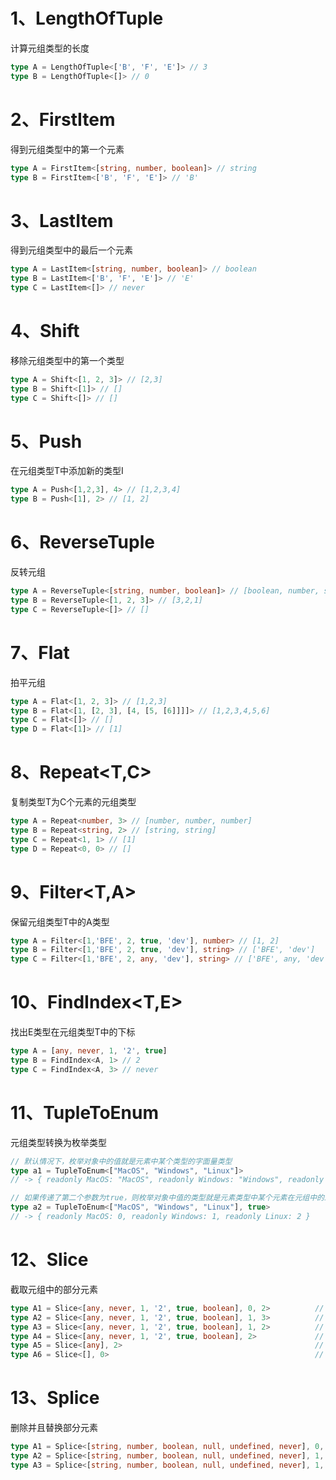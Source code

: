 # 1、LengthOfTuple

计算元组类型的长度

```TypeScript
type A = LengthOfTuple<['B', 'F', 'E']> // 3
type B = LengthOfTuple<[]> // 0

```

# 2、FirstItem

得到元组类型中的第一个元素

```TypeScript
type A = FirstItem<[string, number, boolean]> // string
type B = FirstItem<['B', 'F', 'E']> // 'B'
```

# 3、LastItem

得到元组类型中的最后一个元素

```TypeScript
type A = LastItem<[string, number, boolean]> // boolean
type B = LastItem<['B', 'F', 'E']> // 'E'
type C = LastItem<[]> // never
```

# 4、Shift

移除元组类型中的第一个类型

```TypeScript
type A = Shift<[1, 2, 3]> // [2,3]
type B = Shift<[1]> // []
type C = Shift<[]> // []
```

# 5、Push

在元组类型T中添加新的类型I

```TypeScript
type A = Push<[1,2,3], 4> // [1,2,3,4]
type B = Push<[1], 2> // [1, 2]
```

# 6、ReverseTuple

反转元组

```TypeScript
type A = ReverseTuple<[string, number, boolean]> // [boolean, number, string]
type B = ReverseTuple<[1, 2, 3]> // [3,2,1]
type C = ReverseTuple<[]> // []
```

# 7、Flat

拍平元组

```TypeScript
type A = Flat<[1, 2, 3]> // [1,2,3]
type B = Flat<[1, [2, 3], [4, [5, [6]]]]> // [1,2,3,4,5,6]
type C = Flat<[]> // []
type D = Flat<[1]> // [1]
```

# 8、Repeat<T,C>

复制类型T为C个元素的元组类型

```TypeScript
type A = Repeat<number, 3> // [number, number, number]
type B = Repeat<string, 2> // [string, string]
type C = Repeat<1, 1> // [1]
type D = Repeat<0, 0> // []
```

# 9、Filter<T,A>

保留元组类型T中的A类型

```TypeScript
type A = Filter<[1,'BFE', 2, true, 'dev'], number> // [1, 2]
type B = Filter<[1,'BFE', 2, true, 'dev'], string> // ['BFE', 'dev']
type C = Filter<[1,'BFE', 2, any, 'dev'], string> // ['BFE', any, 'dev']
```

# 10、FindIndex<T,E>

找出E类型在元组类型T中的下标

```TypeScript
type A = [any, never, 1, '2', true]
type B = FindIndex<A, 1> // 2
type C = FindIndex<A, 3> // never
```

# 11、TupleToEnum

元组类型转换为枚举类型

```TypeScript
// 默认情况下，枚举对象中的值就是元素中某个类型的字面量类型
type a1 = TupleToEnum<["MacOS", "Windows", "Linux"]>
// -> { readonly MacOS: "MacOS", readonly Windows: "Windows", readonly Linux: "Linux" }

// 如果传递了第二个参数为true，则枚举对象中值的类型就是元素类型中某个元素在元组中的index索引，也就是数字字面量类型
type a2 = TupleToEnum<["MacOS", "Windows", "Linux"], true>
// -> { readonly MacOS: 0, readonly Windows: 1, readonly Linux: 2 }
```

# 12、Slice

截取元组中的部分元素

```TypeScript
type A1 = Slice<[any, never, 1, '2', true, boolean], 0, 2>          // [any,never,1]                    从第0个位置开始，保留到第2个位置的元素类型
type A2 = Slice<[any, never, 1, '2', true, boolean], 1, 3>          // [never,1,'2']                    从第1个位置开始，保留到第3个位置的元素类型
type A3 = Slice<[any, never, 1, '2', true, boolean], 1, 2>          // [never,1]                        从第1个位置开始，保留到第2个位置的元素类型
type A4 = Slice<[any, never, 1, '2', true, boolean], 2>             // [1,'2',true,boolean]             从第2个位置开始，保留后面所有元素类型
type A5 = Slice<[any], 2>                                           // []                               从第2个位置开始，保留后面所有元素类型
type A6 = Slice<[], 0>                                              // []                               从第0个位置开始，保留后面所有元素类型
```

# 13、Splice

删除并且替换部分元素

```TypeScript
type A1 = Splice<[string, number, boolean, null, undefined, never], 0, 2>                   // [boolean,null,undefined,never]               从第0开始删除，删除2个元素
type A2 = Splice<[string, number, boolean, null, undefined, never], 1, 3>                   // [string,undefined,never]                     从第1开始删除，删除3个元素
type A3 = Splice<[string, number, boolean, null, undefined, never], 1, 2, [1, 2, 3]>        // [string,1,2,3,null,undefined,never]          从第1开始删除，删除2个元素，替换为另外三个元素1,2,3
```